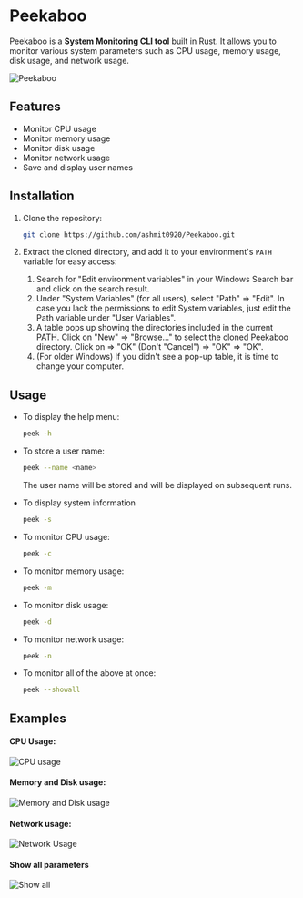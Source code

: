 # Peekaboo

Peekaboo is a **System Monitoring CLI tool** built in Rust. It allows you to monitor various system parameters such as CPU usage, memory usage, disk usage, and network usage.

![Peekaboo](./assets/system.png)

## Features

- Monitor CPU usage
- Monitor memory usage
- Monitor disk usage
- Monitor network usage
- Save and display user names

## Installation

1. Clone the repository:
    ```sh
    git clone https://github.com/ashmit0920/Peekaboo.git
    ```

2. Extract the cloned directory, and add it to your environment's `PATH` variable for easy access:
    1. Search for "Edit environment variables" in your Windows Search bar and click on the search result.
    2. Under "System Variables" (for all users), select "Path" => "Edit". In case you lack the permissions to edit System variables, just edit the Path variable under "User Variables".
    3. A table pops up showing the directories included in the current PATH. Click on "New" ⇒ "Browse..." to select the cloned Peekaboo directory. Click on ⇒ "OK" (Don't "Cancel") ⇒ "OK" ⇒ "OK".
    4. (For older Windows) If you didn't see a pop-up table, it is time to change your computer.

## Usage

- To display the help menu:
    ```sh
    peek -h
    ```
- To store a user name:
    ```sh
    peek --name <name>
    ```
    The user name will be stored and will be displayed on subsequent runs.

- To display system information
    ```sh
    peek -s
    ```

- To monitor CPU usage:
    ```sh
    peek -c
    ```

- To monitor memory usage:
    ```sh
    peek -m
    ```

- To monitor disk usage:
    ```sh
    peek -d
    ```

- To monitor network usage:
    ```sh
    peek -n
    ```

- To monitor all of the above at once:
    ```sh
    peek --showall
    ```

## Examples

#### CPU Usage:

![CPU usage](./assets/cpu.png)

#### Memory and Disk usage:

![Memory and Disk usage](./assets/memory%20and%20disk.png)

#### Network usage:

![Network Usage](./assets/network.png)

#### Show all parameters

![Show all](./assets/showall.png)